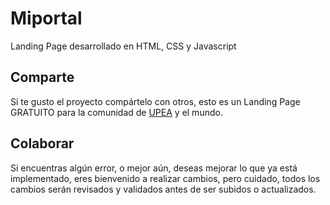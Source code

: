 # Miportal

Landing Page desarrollado en HTML, CSS y Javascript

## Comparte

Si te gusto el proyecto compártelo con otros, esto es un Landing Page GRATUITO para la comunidad de [UPEA](https://www.upea.bo/) y el mundo.

## Colaborar

Si encuentras algún error, o mejor aún, deseas mejorar lo que ya está implementado, eres bienvenido a realizar cambios, pero cuidado, todos los cambios serán revisados y validados antes de ser subidos o actualizados.
